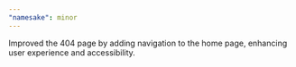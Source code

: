```yaml
---
"namesake": minor
---
```


Improved the 404 page by adding navigation to the home page, enhancing user experience and accessibility.

